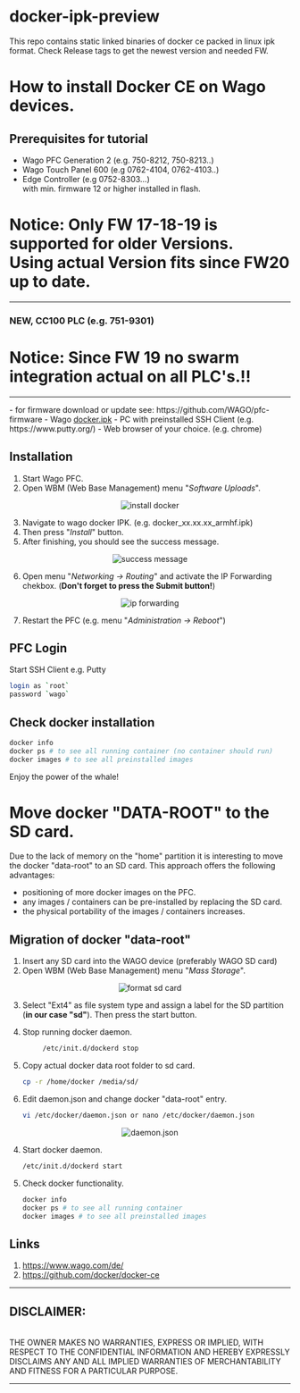 # docker-ipk-preview
This repo contains static linked binaries of docker ce packed in linux ipk format. Check Release tags to get the newest version and needed FW.


# How to install Docker CE on Wago devices.

## Prerequisites for tutorial
- Wago PFC Generation 2 (e.g. 750-8212, 750-8213..)
- Wago Touch Panel 600 (e.g 0762-4104, 0762-4103..)
- Edge Controller (e.g 0752-8303...)
<br>with min. firmware 12 or higher installed in flash.
<H1>Notice: Only FW 17-18-19 is supported for older Versions.<br>
Using actual Version fits since FW20 up to date.</H1>
<hr>
<H3>NEW, CC100 PLC (e.g. 751-9301)</H3><H1>Notice: Since FW 19 no swarm integration actual on all PLC's.!!</H1>
<hr>
- for firmware download or update see: https://github.com/WAGO/pfc-firmware
- Wago <a href="https://github.com/WAGO/docker-ipk/releases/download/v1.0.4-beta/docker_20.10.5_armhf.ipk">docker.ipk</a>
- PC with preinstalled SSH Client (e.g. https://www.putty.org/)
- Web browser of your choice. (e.g. chrome)


## Installation

1. Start Wago PFC.
2. Open WBM (Web Base Management) menu "*Software Uploads*".

<div style="text-align: center">
<img src="images/install_docker_ipk.png"
     alt="install docker"/>
</div>

3. Navigate to wago docker IPK. (e.g. docker_xx.xx.xx_armhf.ipk)
4. Then press "*Install*" button.
5. After finishing, you should see the success message.  
<div style="text-align: center">
<img src="images/success.png"
     alt="success message"/>
</div>

6. Open menu "*Networking -> Routing*" and activate the IP Forwarding chekbox. (**Don't forget to press the Submit button!**)
<div style="text-align: center">
<img src="images/ipforwarding.png"
     alt="ip forwarding"/>
</div>

7. Restart the PFC (e.g. menu "*Administration -> Reboot*")


## PFC Login
Start SSH Client e.g. Putty 
 ```bash
login as `root`
password `wago`
 ```
## Check docker installation

```bash
docker info
docker ps # to see all running container (no container should run)
docker images # to see all preinstalled images
 ```
Enjoy the power of the whale!


# Move docker "DATA-ROOT" to the SD card.

Due to the lack of memory on the "home" partition it is interesting to move the docker "data-root" to an SD card.
This approach offers the following advantages: 
- positioning of more docker images on the PFC. 
- any images / containers can be pre-installed by replacing the SD card.
- the physical portability of the images / containers increases.

## Migration of docker "data-root"

1. Insert any SD card into the WAGO device (preferably WAGO SD card)
2. Open WBM (Web Base Management) menu "*Mass Storage*".

<div style="text-align: center">
<img src="images/format_sd_card.png"
     alt="format sd card"/>
</div>

3. Select "Ext4" as file system type and assign a label for the SD partition (**in our case "sd"**). Then press the start button.

4. Stop running docker daemon.
     ```bash
          /etc/init.d/dockerd stop
     ```
2. Copy actual docker data root folder to sd card.
     ```bash
     cp -r /home/docker /media/sd/
     ```
 3. Edit daemon.json and change docker "data-root" entry. 
     ```bash
     vi /etc/docker/daemon.json or nano /etc/docker/daemon.json
     ```
<div style="text-align: center">
<img src="images/daemon_json.png"
     alt="daemon.json"/>
</div>

4. Start docker daemon.
     ```bash
     /etc/init.d/dockerd start
     ```
 5. Check docker functionality.

     ```bash
     docker info
     docker ps # to see all running container 
     docker images # to see all preinstalled images
      ```

## Links
 1. <a href="https://www.wago.com/de/" title="wago">https://www.wago.com/de/</a>
 2. <a href="https://github.com/docker/docker-ce" title="docker ce">https://github.com/docker/docker-ce</a>
<HR>
<H2>DISCLAIMER:</H2><br>
THE OWNER MAKES NO WARRANTIES, EXPRESS OR IMPLIED, WITH RESPECT TO THE CONFIDENTIAL INFORMATION AND HEREBY EXPRESSLY DISCLAIMS ANY AND ALL IMPLIED WARRANTIES OF MERCHANTABILITY AND FITNESS FOR A PARTICULAR PURPOSE.
<HR>
